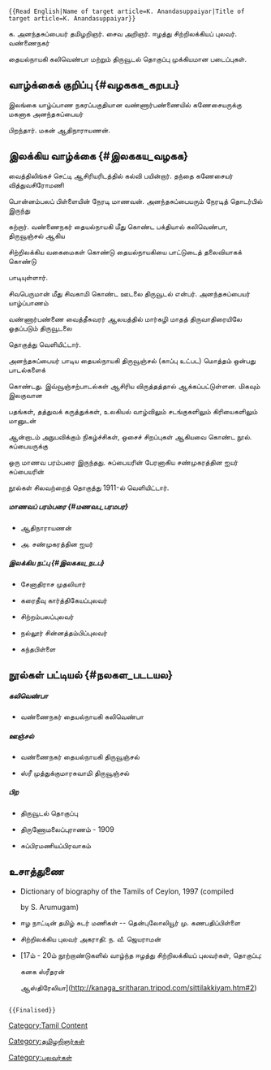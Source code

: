 ```{=mediawiki}
{{Read English|Name of target article=K. Anandasuppaiyar|Title of target article=K. Anandasuppaiyar}}
```
க. அனந்தசுப்பையர் தமிழறிஞர். சைவ அறிஞர். ஈழத்து சிற்றிலக்கியப் புலவர். வண்ணைநகர்
தையல்நாயகி கலிவெண்பா மற்றும் திருவூடல் தொகுப்பு முக்கியமான படைப்புகள்.

## வாழ்க்கைக் குறிப்பு {#வழககக_கறபப}

இலங்கை யாழ்ப்பாண நகரப்பகுதியான வண்ணார்பண்ணையில் கணேசையருக்கு மகனாக அனந்தசுப்பையர்
பிறந்தார். மகன் ஆதிநாராயணன்.

## இலக்கிய வாழ்க்கை {#இலககய_வழகக}

வைத்திலிங்கச் செட்டி ஆசிரியரிடத்தில் கல்வி பயின்றார். தந்தை கணேசையர் வித்துவசிரோமணி
பொன்னம்பலப் பிள்ளையின் நேரடி மாணவன். அனந்தசுப்பையரும் நேரடித் தொடர்பில் இருந்து
கற்றார். வண்ணைநகர் தையல்நாயகி மீது கொண்ட பக்தியால் கலிவெண்பா, திருவூஞ்சல் ஆகிய
சிற்றிலக்கிய வகைமைகள் கொண்டு தையல்நாயகியை பாட்டுடைத் தலைவியாகக் கொண்டு
பாடியுள்ளார்.

சிவபெருமான் மீது சிவகாமி கொண்ட ஊடலை திருவூடல் என்பர். அனந்தசுப்பையர் யாழ்ப்பாணம்
வண்ணார்பண்ணை வைத்தீசுவரர் ஆலயத்தில் மார்கழி மாதத் திருவாதிரையிலே ஓதப்படும் திருவூடலை
தொகுத்து வெளியிட்டார்.

அனந்தசுப்பையர் பாடிய தையல்நாயகி திருவூஞ்சல் (காப்பு உட்பட) மொத்தம் ஒன்பது பாடல்களைக்
கொண்டது. இவ்வூஞ்சற்பாடல்கள் ஆசிரிய விருத்தத்தால் ஆக்கப்பட்டுள்ளன. மிகவும் இலகுவான
பதங்கள், தத்துவக் கருத்துக்கள், உலகியல் வாழ்விலும் சடங்குகளிலும் கிரியைகளிலும் மானுடன்
ஆன்றாடம் அநுபவிக்கும் நிகழ்ச்சிகள், ஒசைச் சிறப்புகள் ஆகியவை கொண்ட நூல். சுப்பையருக்கு
ஒரு மாணவ பரம்பரை இருந்தது. சுப்பையரின் பேரனாகிய சண்முகரத்தின ஐயர் சுப்பையரின்
நூல்கள் சிலவற்றைத் தொகுத்து 1911-ல் வெளியிட்டார்.

##### மாணவப் பரம்பரை {#மணவப_பரமபர}

-   ஆதிநாராயணன்
-   அ. சண்முகரத்தின ஐயர்

##### இலக்கிய நட்பு {#இலககய_நடப}

-   சேனாதிராச முதலியார்
-   கரைதீவு கார்த்திகேயப்புலவர்
-   சிற்றம்பலப்புலவர்
-   நல்லூர் ﻿சின்னத்தம்பிப்புலவர்
-   கந்தபிள்ளை

## நூல்கள் பட்டியல் {#நலகள_படடயல}

##### கலிவெண்பா

-   வண்ணைநகர் தையல்நாயகி கலிவெண்பா

##### ஊஞ்சல்

-   வண்ணைநகர் தையல்நாயகி திருவூஞ்சல்
-   ஸ்ரீ முத்துக்குமாரசுவாமி திருவூஞ்சல்

##### பிற

-   திருவூடல் தொகுப்பு
-   திருணோமலைப்புராணம் - 1909
-   சுப்பிரமணியப்பிரவாகம்

## உசாத்துணை

-   Dictionary of biography of the Tamils of Ceylon, 1997 (compiled
    by S. Arumugam)
-   ஈழ நாட்டின் தமிழ் சுடர் மணிகள் -- தென்புலோலியூர் மு. கணபதிப்பிள்ளை
-   சிற்றிலக்கிய புலவர் அகராதி: ந. வீ. ஜெயராமன்
-   [17ம் - 20ம் நூற்றாண்டுகளில் வாழ்ந்த ஈழத்து சிற்றிலக்கியப் புலவர்கள், தொகுப்பு:
    கனக ஸ்ரீதரன்
    ஆஸ்திரேலியா](http://kanaga_sritharan.tripod.com/sittilakkiyam.htm#2)

```{=mediawiki}
{{Finalised}}
```
[Category:Tamil Content](Category:Tamil_Content "wikilink")
[Category:தமிழறிஞர்கள்](Category:தமிழறிஞர்கள் "wikilink")
[Category:புலவர்கள்](Category:புலவர்கள் "wikilink")

